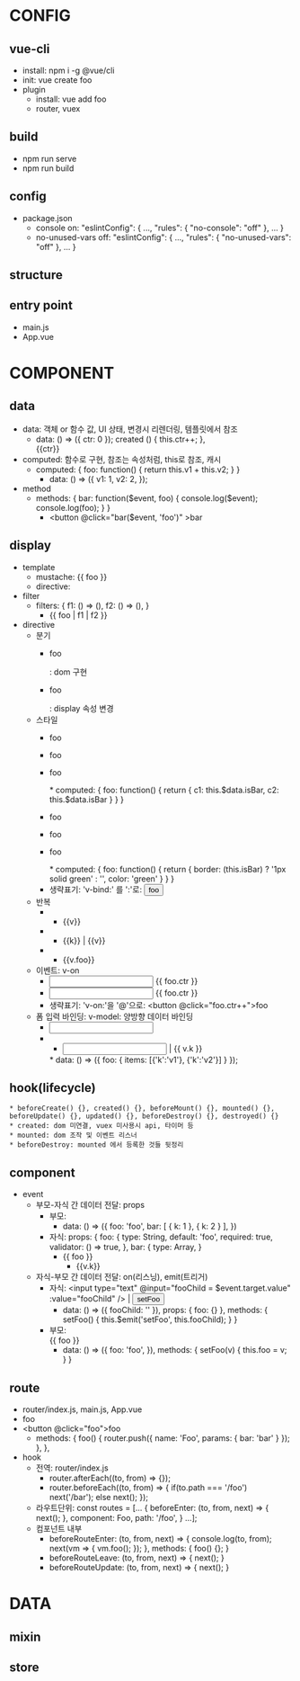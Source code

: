 # CONFIG

## vue-cli
* install: npm i -g @vue/cli
* init: vue create foo
* plugin
    * install: vue add foo
    * router, vuex

## build
* npm run serve
* npm run build

## config
* package.json
    * console on: "eslintConfig": { ..., "rules": { "no-console": "off" }, ... }
    * no-unused-vars off: "eslintConfig": { ..., "rules": { "no-unused-vars": "off" }, ... }

## structure

## entry point
* main.js
* App.vue


# COMPONENT

## data
* data: 객체 or 함수 값, UI 상태, 변경시 리렌더링, 템플릿에서 참조
    * data: () => ({ ctr: 0 }); created () { this.ctr++; }, <div>{{ctr}}</div>
* computed: 함수로 구현, 참조는 속성처럼, this로 참조, 캐시
    * computed: { foo: function() { return this.v1 + this.v2; } }
        * data: () => ({ v1: 1, v2: 2, });
* method
    * methods: { bar: function($event, foo) { console.log($event); console.log(foo); } }
        * <button @click="bar($event, 'foo')" >bar</button>

## display 
* template
    * mustache: {{ foo }}
    * directive: <div v-bind:attr></div>
* filter
    * filters: { f1: () => (), f2: () => (), }
        * <div>{{ foo | f1 | f2 }}</div>
* directive
    * 분기
        * <p v-if="isFoo">foo</p>: dom 구현
        * <p v-show="isFoo">foo</p>: display 속성 변경
    * 스타일
        * <p v-bind:class="{foo: isFoo, bar: isBar}">foo</p>
        * <p v-bind:class="{foo: !(isBar)}">foo</p>
        * <p v-bind:class="foo">foo</p>
            * computed: { foo: function() { return { c1: this.$data.isBar, c2: this.$data.isBar } } }
        * <p v-bind:style="{color: 'green'}">foo</p>
        * <p v-bind:style="{border: (isBar ? '1px solid red' : ''), color: 'red'}">foo</p>
        * <p v-bind:style="foo">foo</p>
            * computed: { foo: function() { return { border: (this.isBar) ? '1px solid green' : '', color: 'green' } } }
        * 생략표기: 'v-bind:' 를 ':'로: <button :disabled="isBar">foo</button>
    * 반복
        * <ul> <li v-for="(v) in ['foo', 'bar']" v-bind:key="v">{{v}}</li> </ul>
        * <ul> <li v-for="(v, k) in ['foo', 'bar']" v-bind:key="k">{{k}} | {{v}}</li> </ul>
        * <ul> <li v-for="(v) in [{'foo': 'foo'}, {'foo': 'bar'}]" v-bind:key="v.foo">{{v.foo}}</li> </ul>
    * 이벤트: v-on
        * <input type="number" v-on:input="foo.ctr = $event.target.value" v-bind:value="foo.ctr" /> <span>{{ foo.ctr }}</span>
        * <input type="number" v-on:change="foo.ctr = $event.target.value" v-bind:value="foo.ctr" /> <span>{{ foo.ctr }}</span>
        * 생략표기: 'v-on:'을 '@'으로: <button @click="foo.ctr++">foo</button>
    * 폼 입력 바인딩: v-model: 양방향 데이터 바인딩
        * <input type="number" v-model="foo.ctr" min="0" />
        * <ul> <li v-for="(v) in foo.items" v-bind:key="v.k"> <input type="text" v-model="v.k" /> | {{ v.k }} </li> </ul>
            * data: () => ({ foo: { items: [{'k':'v1'}, {'k':'v2'}] } });

## hook(lifecycle)
    * beforeCreate() {}, created() {}, beforeMount() {}, mounted() {}, beforeUpdate() {}, updated() {}, beforeDestroy() {}, destroyed() {}
    * created: dom 미연결, vuex 미사용시 api, 타이머 등
    * mounted: dom 조작 및 이벤트 리스너
    * beforeDestroy: mounted 에서 등록한 것들 뒷정리

## component
* event
    * 부모-자식 간 데이터 전달: props
        * 부모: <ComponentChild v-bind:foo="foo" v-bind:bar="bar"></ComponentChild>
            * data: () => ({ foo: 'foo', bar: [ { k: 1 }, { k: 2 } ], })
        * 자식: props: { foo: { type: String, default: 'foo', required: true, validator: () => true, }, bar: { type: Array, }
            * <div>{{ foo }}</div> <ul><li v-for="(v) in bar" v-bind:key="v.k">{{v.k}}</li></ul>
    * 자식-부모 간 데이터 전달: on(리스닝), emit(트리거)
        * 자식: <input type="text" @input="fooChild = $event.target.value" :value="fooChild" /> | <button v-on:click="setFoo">setFoo</button>
            * data: () => ({ fooChild: '' }), props: { foo: {} }, methods: { setFoo() { this.$emit('setFoo', this.fooChild); } }
        * 부모: <ComponentChild v-bind:foo="foo" v-on:setFoo="setFoo"></ComponentChild><div>{{ foo }}</div>
            * data: () => ({ foo: 'foo', }), methods: { setFoo(v) { this.foo = v; } }

## route
* router/index.js, main.js, App.vue
* <router-link to="/foo">foo</router-link> <router-view>
* <button @click="foo">foo</button>
    * methods: { foo() { router.push({ name: 'Foo', params: { bar: 'bar' } }); }, },
* hook
    * 전역: router/index.js
        * router.afterEach((to, from) => {});
        * router.beforeEach((to, from) => { if(to.path === '/foo') next('/bar'); else next(); });
    * 라우트단위: const routes = [... { beforeEnter: (to, from, next) => { next(); }, component: Foo, path: '/foo', } ...];
    * 컴포넌트 내부
        * beforeRouteEnter: (to, from, next) => { console.log(to, from); next(vm => { vm.foo(); }); }, methods: { foo() {}; }
        * beforeRouteLeave: (to, from, next) => { next(); }
        * beforeRouteUpdate: (to, from, next) => { next(); }

# DATA

## mixin

## store


